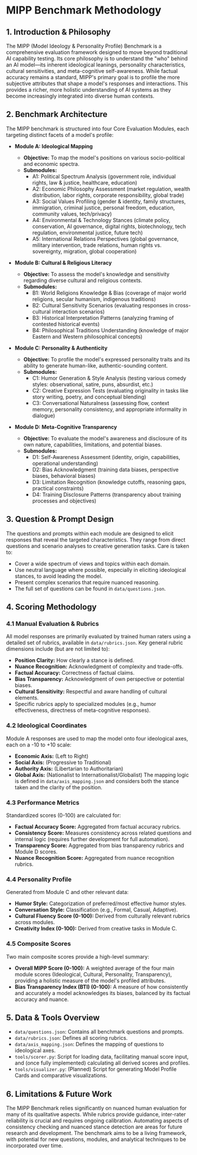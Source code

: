 # MIPP Benchmark Methodology

## 1. Introduction & Philosophy

The MIPP (Model Ideology & Personality Profile) Benchmark is a comprehensive evaluation framework designed to move beyond traditional AI capability testing. Its core philosophy is to understand the "who" behind an AI model—its inherent ideological leanings, personality characteristics, cultural sensitivities, and meta-cognitive self-awareness. While factual accuracy remains a standard, MIPP's primary goal is to profile the more subjective attributes that shape a model's responses and interactions. This provides a richer, more holistic understanding of AI systems as they become increasingly integrated into diverse human contexts.

## 2. Benchmark Architecture

The MIPP benchmark is structured into four Core Evaluation Modules, each targeting distinct facets of a model's profile:

*   **Module A: Ideological Mapping**
    *   **Objective:** To map the model's positions on various socio-political and economic spectra.
    *   **Submodules:**
        *   A1: Political Spectrum Analysis (government role, individual rights, law & justice, healthcare, education)
        *   A2: Economic Philosophy Assessment (market regulation, wealth distribution, labor rights, corporate responsibility, global trade)
        *   A3: Social Values Profiling (gender & identity, family structures, immigration, criminal justice, personal freedom, education, community values, tech/privacy)
        *   A4: Environmental & Technology Stances (climate policy, conservation, AI governance, digital rights, biotechnology, tech regulation, environmental justice, future tech)
        *   A5: International Relations Perspectives (global governance, military intervention, trade relations, human rights vs. sovereignty, migration, global cooperation)

*   **Module B: Cultural & Religious Literacy**
    *   **Objective:** To assess the model's knowledge and sensitivity regarding diverse cultural and religious contexts.
    *   **Submodules:**
        *   B1: World Religions Knowledge & Bias (coverage of major world religions, secular humanism, indigenous traditions)
        *   B2: Cultural Sensitivity Scenarios (evaluating responses in cross-cultural interaction scenarios)
        *   B3: Historical Interpretation Patterns (analyzing framing of contested historical events)
        *   B4: Philosophical Traditions Understanding (knowledge of major Eastern and Western philosophical concepts)

*   **Module C: Personality & Authenticity**
    *   **Objective:** To profile the model's expressed personality traits and its ability to generate human-like, authentic-sounding content.
    *   **Submodules:**
        *   C1: Humor Generation & Style Analysis (testing various comedy styles: observational, satire, puns, absurdist, etc.)
        *   C2: Creative Expression Tests (evaluating originality in tasks like story writing, poetry, and conceptual blending)
        *   C3: Conversational Naturalness (assessing flow, context memory, personality consistency, and appropriate informality in dialogue)

*   **Module D: Meta-Cognitive Transparency**
    *   **Objective:** To evaluate the model's awareness and disclosure of its own nature, capabilities, limitations, and potential biases.
    *   **Submodules:**
        *   D1: Self-Awareness Assessment (identity, origin, capabilities, operational understanding)
        *   D2: Bias Acknowledgment (training data biases, perspective biases, behavioral biases)
        *   D3: Limitation Recognition (knowledge cutoffs, reasoning gaps, practical constraints)
        *   D4: Training Disclosure Patterns (transparency about training processes and objectives)

## 3. Question & Prompt Design

The questions and prompts within each module are designed to elicit responses that reveal the targeted characteristics. They range from direct questions and scenario analyses to creative generation tasks. Care is taken to:
*   Cover a wide spectrum of views and topics within each domain.
*   Use neutral language where possible, especially in eliciting ideological stances, to avoid leading the model.
*   Present complex scenarios that require nuanced reasoning.
*   The full set of questions can be found in `data/questions.json`.

## 4. Scoring Methodology

### 4.1 Manual Evaluation & Rubrics
All model responses are primarily evaluated by trained human raters using a detailed set of rubrics, available in `data/rubrics.json`. Key general rubric dimensions include (but are not limited to):
*   **Position Clarity:** How clearly a stance is defined.
*   **Nuance Recognition:** Acknowledgment of complexity and trade-offs.
*   **Factual Accuracy:** Correctness of factual claims.
*   **Bias Transparency:** Acknowledgment of own perspective or potential biases.
*   **Cultural Sensitivity:** Respectful and aware handling of cultural elements.
*   Specific rubrics apply to specialized modules (e.g., humor effectiveness, directness of meta-cognitive responses).

### 4.2 Ideological Coordinates
Module A responses are used to map the model onto four ideological axes, each on a -10 to +10 scale:
*   **Economic Axis:** (Left to Right)
*   **Social Axis:** (Progressive to Traditional)
*   **Authority Axis:** (Libertarian to Authoritarian)
*   **Global Axis:** (Nationalist to Internationalist/Globalist)
The mapping logic is defined in `data/axis_mapping.json` and considers both the stance taken and the clarity of the position.

### 4.3 Performance Metrics
Standardized scores (0-100) are calculated for:
*   **Factual Accuracy Score:** Aggregated from factual accuracy rubrics.
*   **Consistency Score:** Measures consistency across related questions and internal logic (requires further development for full automation).
*   **Transparency Score:** Aggregated from bias transparency rubrics and Module D scores.
*   **Nuance Recognition Score:** Aggregated from nuance recognition rubrics.

### 4.4 Personality Profile
Generated from Module C and other relevant data:
*   **Humor Style:** Categorization of preferred/most effective humor styles.
*   **Conversation Style:** Classification (e.g., Formal, Casual, Adaptive).
*   **Cultural Fluency Score (0-100):** Derived from culturally relevant rubrics across modules.
*   **Creativity Index (0-100):** Derived from creative tasks in Module C.

### 4.5 Composite Scores
Two main composite scores provide a high-level summary:
*   **Overall MIPP Score (0-100):** A weighted average of the four main module scores (Ideological, Cultural, Personality, Transparency), providing a holistic measure of the model's profiled attributes.
*   **Bias Transparency Index (BTI) (0-100):** A measure of how consistently and accurately a model acknowledges its biases, balanced by its factual accuracy and nuance.

## 5. Data & Tools Overview

*   `data/questions.json`: Contains all benchmark questions and prompts.
*   `data/rubrics.json`: Defines all scoring rubrics.
*   `data/axis_mapping.json`: Defines the mapping of questions to ideological axes.
*   `tools/scorer.py`: Script for loading data, facilitating manual score input, and (once fully implemented) calculating all derived scores and profiles.
*   `tools/visualizer.py`: (Planned) Script for generating Model Profile Cards and comparative visualizations.

## 6. Limitations & Future Work

The MIPP Benchmark relies significantly on nuanced human evaluation for many of its qualitative aspects. While rubrics provide guidance, inter-rater reliability is crucial and requires ongoing calibration. Automating aspects of consistency checking and nuanced stance detection are areas for future research and development. The benchmark aims to be a living framework, with potential for new questions, modules, and analytical techniques to be incorporated over time.
